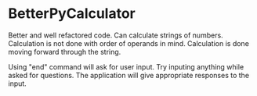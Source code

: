 # BetterPyCalculator
Better and well refactored code. Can calculate strings of numbers.
Calculation is not done with order of operands in mind. Calculation is done moving forward through the string.

Using "end" command will ask for user input. 
Try inputing anything while asked for questions. 
The application will give appropriate responses to the input. 

